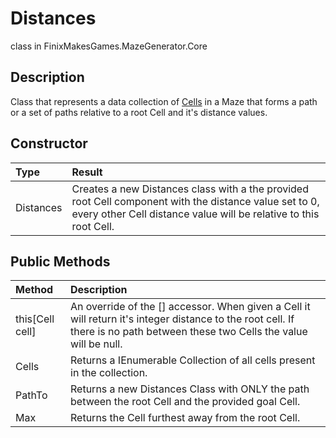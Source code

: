 # Distances
class in FinixMakesGames.MazeGenerator.Core 

## Description
Class that represents a data collection of [Cells](./cell.md) in a Maze that forms a path or a set of paths relative to a root Cell and it's distance values.

## Constructor
| Type      | Result                                                                                                                                                                      |
| :-------- | :-------------------------------------------------------------------------------------------------------------------------------------------------------------------------- |
| Distances | Creates a new Distances class with a the provided root Cell component with the distance value set to 0, every other Cell distance value will be relative to this root Cell. |

## Public Methods
| Method          | Description                                                                                                                                                                  |
| :-------------- | :--------------------------------------------------------------------------------------------------------------------------------------------------------------------------- |
| this[Cell cell] | An override of the [] accessor. When given a Cell it will return it's integer distance to the root cell. If there is no path between these two Cells the value will be null. |
| Cells           | Returns a IEnumerable Collection of all cells present in the collection.                                                                                                     |
| PathTo          | Returns a new Distances Class with ONLY the path between the root Cell and the provided goal Cell.                                                                           |
| Max             | Returns the Cell furthest away from the root Cell.                                                                                                                           |